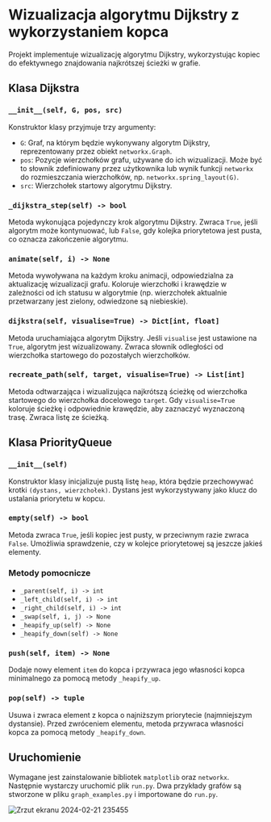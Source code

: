 # Wizualizacja algorytmu Dijkstry z wykorzystaniem kopca

Projekt implementuje wizualizację algorytmu Dijkstry, wykorzystując kopiec do efektywnego znajdowania najkrótszej ścieżki w grafie.

## Klasa Dijkstra

### `__init__(self, G, pos, src)`
Konstruktor klasy przyjmuje trzy argumenty:
- `G`: Graf, na którym będzie wykonywany algorytm Dijkstry, reprezentowany przez obiekt `networkx.Graph`.
- `pos`: Pozycje wierzchołków grafu, używane do ich wizualizacji. Może być to słownik zdefiniowany przez użytkownika lub wynik funkcji `networkx` do rozmieszczania wierzchołków, np. `networkx.spring_layout(G)`.
- `src`: Wierzchołek startowy algorytmu Dijkstry.

### `_dijkstra_step(self) -> bool`
Metoda wykonująca pojedynczy krok algorytmu Dijkstry. Zwraca `True`, jeśli algorytm może kontynuować, lub `False`, gdy kolejka priorytetowa jest pusta, co oznacza zakończenie algorytmu.

### `animate(self, i) -> None`
Metoda wywoływana na każdym kroku animacji, odpowiedzialna za aktualizację wizualizacji grafu. Koloruje wierzchołki i krawędzie w zależności od ich statusu w algorytmie (np. wierzchołek aktualnie przetwarzany jest zielony, odwiedzone są niebieskie).

### `dijkstra(self, visualise=True) -> Dict[int, float]`
Metoda uruchamiająca algorytm Dijkstry. Jeśli `visualise` jest ustawione na `True`, algorytm jest wizualizowany. Zwraca słownik odległości od wierzchołka startowego do pozostałych wierzchołków.

### `recreate_path(self, target, visualise=True) -> List[int]`
Metoda odtwarzająca i wizualizująca najkrótszą ścieżkę od wierzchołka startowego do wierzchołka docelowego `target`. Gdy `visualise=True` koloruje ścieżkę i odpowiednie krawędzie, aby zaznaczyć wyznaczoną trasę. Zwraca listę ze ścieżką.

## Klasa PriorityQueue

### `__init__(self)`
Konstruktor klasy inicjalizuje pustą listę `heap`, która będzie przechowywać krotki `(dystans, wierzchołek)`. Dystans jest wykorzystywany jako klucz do ustalania priorytetu w kopcu.

### `empty(self) -> bool`
Metoda zwraca `True`, jeśli kopiec jest pusty, w przeciwnym razie zwraca `False`. Umożliwia sprawdzenie, czy w kolejce priorytetowej są jeszcze jakieś elementy.

### Metody pomocnicze
- `_parent(self, i) -> int`
- `_left_child(self, i) -> int`
- `_right_child(self, i) -> int`
- `_swap(self, i, j) -> None`
- `_heapify_up(self) -> None`
- `_heapify_down(self) -> None`

### `push(self, item) -> None`
Dodaje nowy element `item` do kopca i przywraca jego własności kopca minimalnego za pomocą metody `_heapify_up`.

### `pop(self) -> tuple`
Usuwa i zwraca element z kopca o najniższym priorytecie (najmniejszym dystansie). Przed zwróceniem elementu, metoda przywraca własności kopca za pomocą metody `_heapify_down`.

## Uruchomienie
Wymagane jest zainstalowanie bibliotek `matplotlib` oraz `networkx`. Następnie wystarczy uruchomić plik `run.py`. Dwa przykłady grafów są stworzone w pliku `graph_examples.py` i importowane do `run.py`.

![Zrzut ekranu 2024-02-21 235455](https://github.com/m-aleksandra/dijkstra/assets/100863656/7e8c76f1-5274-4282-9d57-2fa8ea83e0d4)
